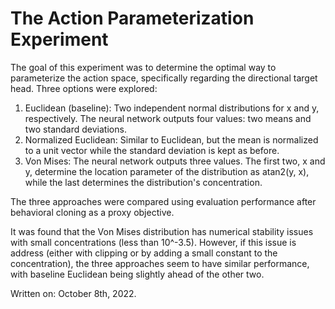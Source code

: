 # The Action Parameterization Experiment

The goal of this experiment was to determine the optimal way to parameterize the action
space, specifically regarding the directional target head. Three options were explored:
1. Euclidean (baseline): Two independent normal distributions for x and y, respectively.
The neural network outputs four values: two means and two standard deviations.
2. Normalized Euclidean: Similar to Euclidean, but the mean is normalized to a unit
   vector while the standard deviation is kept as before.
3. Von Mises: The neural network outputs three values. The first two, x and y, determine
the location parameter of the distribution as atan2(y, x), while the last determines the
distribution's concentration.

The three approaches were compared using evaluation performance after behavioral
cloning as a proxy objective.

It was found that the Von Mises distribution has numerical stability issues with small
concentrations (less than 10^-3.5). However, if this issue is address (either with
clipping or by adding a small constant to the concentration), the three approaches seem
to have similar performance, with baseline Euclidean being slightly ahead of the other
two.

Written on: October 8th, 2022.
